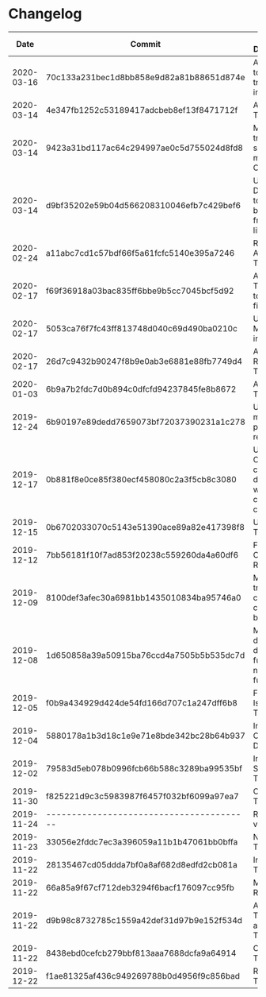 # Changelog

| Date | Commit | Short Description | Breaking Changes? |
| ---- | --------- | ----------------- | ----------------- |
| 2020-03-16 | 70c133a231bec1d8bb858e9d82a81b88651d874e | Add option to shuffle transforms in compose | No |
| 2020-03-14 | 4e347fb1252c53189417adcbeb8ef13f8471712f | Add 3.8 Tests | No |
| 2020-03-14 | 9423a31bd117ac64c294997ae0c5d755024d8fd8 | Make transform sequence mutable in Compose | No |
| 2020-03-14 | d9bf35202e59b04d566208310046efb7c429bef6 | Update DataLoader to work better with frameworks like ignite| No |
| 2020-02-24 | a11abc7cd1c57bdf66f5a61fcfc5140e395a7246 | Refactor Affine Transforms | Yes |
| 2020-02-17 | f69f36918a03bac835ff6bbe9b5cc7045bcf5d92 | Add Transforms to pop and filter keys | No |
| 2020-02-17 | 5053ca76f7fc43ff813748d040c69d490ba0210c | Use ModuleList in Compose | No |
| 2020-02-17 | 26d7c9432b90247f8b9e0ab3e6881e88fb7749d4 | Add Resizing Transform | No |
| 2020-01-03 | 6b9a7b2fdc7d0b894c0dfcfd94237845fe8b8672 | Affine Trafos | No|
| 2019-12-24 | 6b90197e89dedd7659073bf72037390231a1c278 | Use shared memory for progressive resizing | No |
| 2019-12-17 | 0b881f8e0ce85f380ecf458080c2a3f5cb8c3080 | User-Controllable call dispatch within the compose class | No |
| 2019-12-15 | 0b6702033070c5143e51390ace89a82e417398f8 | Utility Transforms | No |
| 2019-12-12 | 7bb56181f10f7ad853f20238c559260da4a60df6 | First Complete Readme | No |
| 2019-12-09 | 8100def3afec30a6981bb1435010834ba95746a0 | Make transform call changeable by user | No |
| 2019-12-08 | 1d650858a39a50915ba76ccd4a7505b5b535dc7d | Move from delira dataset functions to native torch functions | No |
| 2019-12-05 | f0b9a434929d424de54fd166d707c1a247dff6b8 | First PR and Issue Template | No |
| 2019-12-04 | 5880178a1b3d18c1e9e71e8bde342bc28b64b937 | Introduce Custom Dataloader | No |
| 2019-12-02 | 79583d5eb078b0996fcb66b588c3289ba99535bf | Introduce Spatial Transforms | No |
| 2019-11-30 | f825221d9c3c5983987f6457f032bf6099a97ea7 | Compose Transforms | No |
| 2019-11-24 | ---------------------------------------- | Release v.0.0.1 | -- |
| 2019-11-23 | 33056e2fddc7ec3a396059a11b1b47061bb0bffa | Noise Transforms | No |
| 2019-11-22 | 28135467cd05ddda7bf0a8af682d8edfd2cb081a | Intensity Transforms | No |
| 2019-11-22 | 66a85a9f67cf712deb3294f6bacf176097cc95fb | Mirror and Rot90 | No |
| 2019-11-22 | d9b98c8732785c1559a42def31d97b9e152f534d | Abstract Transform and Format Transforms | No |
| 2019-11-22 | 8438ebd0cefcb279bbf813aaa7688dcfa9a64914 | OneHot Transforms | No |
| 2019-12-22 | f1ae81325af436c949269788b0d4956f9c856bad | Rot Transform | No |
